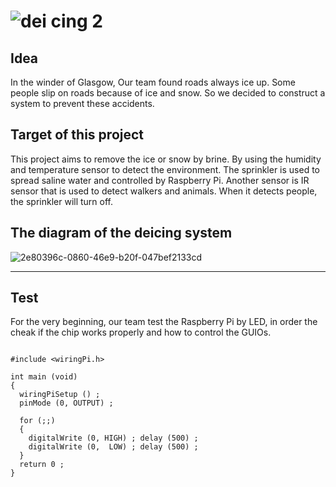![dei cing 2](https://user-images.githubusercontent.com/36344537/36075929-44b53396-0f4d-11e8-983c-956414d058c5.png)
========

## Idea
  
   In the winder of Glasgow, Our team found roads always ice up. Some people slip on roads because of ice and snow. So we decided to construct a system to prevent these accidents.
  
## Target of this project  
  
  This project aims to remove the ice or snow by brine. By using the humidity and temperature sensor to detect the environment. The sprinkler is used to spread saline water and controlled by Raspberry Pi. Another sensor is IR sensor that is used to detect walkers and animals. When it detects people, the sprinkler will turn off.  

## The diagram of the deicing system  
![2e80396c-0860-46e9-b20f-047bef2133cd](https://user-images.githubusercontent.com/27271468/36057635-6a6f7434-0e08-11e8-8364-cc74c057d6f9.jpg)  
  
---  
## Test
For the very beginning, our team test the Raspberry Pi by LED, in order the cheak if the chip works properly and how to control the GUIOs.

```  

#include <wiringPi.h>  

int main (void)  
{  
  wiringPiSetup () ;  
  pinMode (0, OUTPUT) ;  
  
  for (;;)  
  {
    digitalWrite (0, HIGH) ; delay (500) ;  
    digitalWrite (0,  LOW) ; delay (500) ;  
  }
  return 0 ;    
}  
```  



  
  
